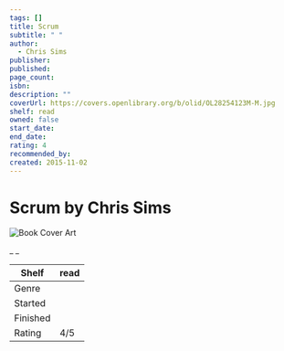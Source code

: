 ```yaml
---
tags: []
title: Scrum
subtitle: " "
author:
  - Chris Sims
publisher: 
published: 
page_count: 
isbn: 
description: ""
coverUrl: https://covers.openlibrary.org/b/olid/OL28254123M-M.jpg
shelf: read
owned: false
start_date: 
end_date: 
rating: 4
recommended_by: 
created: 2015-11-02
---
```


# Scrum by Chris Sims

![Book Cover Art](https://covers.openlibrary.org/b/olid/OL28254123M-M.jpg)

_ _

| Shelf | read |
| --- | --- |
| Genre |  |
| Started |  |
| Finished |  |
| Rating | 4/5 |


